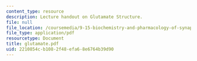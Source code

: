 ```yaml
---
content_type: resource
description: Lecture handout on Glutamate Structure.
file: null
file_location: /coursemedia/9-15-biochemistry-and-pharmacology-of-synaptic-transmission-fall-2007/2210854cb1082f48efa68e6764b39d90_glutamate.pdf
file_type: application/pdf
resourcetype: Document
title: glutamate.pdf
uid: 2210854c-b108-2f48-efa6-8e6764b39d90
---
```

